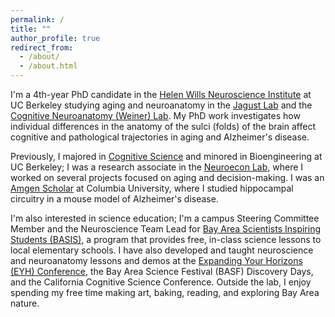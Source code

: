 ```yaml
---
permalink: /
title: ""
author_profile: true
redirect_from: 
  - /about/
  - /about.html
---
```


I'm a 4th-year PhD candidate in the [Helen Wills Neuroscience Institute](https://neuroscience.berkeley.edu/) at UC Berkeley studying aging and neuroanatomy in the [Jagust Lab](https://jagustlab.neuro.berkeley.edu/) and the [Cognitive Neuroanatomy (Weiner) Lab](https://cnl.berkeley.edu/). My PhD work investigates how individual differences in the anatomy of the sulci (folds) of the brain affect cognitive and pathological trajectories in aging and Alzheimer's disease.

Previously, I majored in [Cognitive Science](https://cogsci.berkeley.edu/) and minored in Bioengineering at UC Berkeley; I was a research associate in the [Neuroecon Lab](neuroecon.berkeley.edu), where I worked on several projects focused on aging and decision-making. I was an [Amgen Scholar](http://www.columbia.edu/cu/biology/ug/amgen/) at Columbia University, where I studied hippocampal circuitry in a mouse model of Alzheimer's disease. 

I'm also interested in science education; I'm a campus Steering Committee Member and the Neuroscience Team Lead for [Bay Area Scientists Inspiring Students (BASIS)](https://crscience.org/educators/basis/), a program that provides free, in-class science lessons to local elementary schools. I have also developed and taught neuroscience and neuroanatomy lessons and demos at the [Expanding Your Horizons (EYH) Conference](https://eyh.berkeley.edu/),</a> the Bay Area Science Festival (BASF) Discovery Days, and the California Cognitive Science Conference. Outside the lab, I enjoy spending my free time making art, baking, reading, and exploring Bay Area nature.


